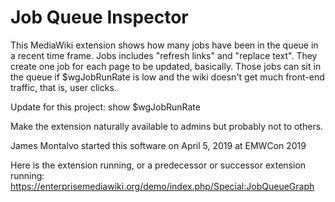 Job Queue Inspector
===================

This MediaWiki extension shows how many jobs have been in the queue in a recent time frame.
Jobs includes "refresh links" and "replace text".  They create one job for each page to be updated, basically.
Those jobs can sit in the queue if $wgJobRunRate is low and the wiki doesn't get much front-end traffic, that is, user clicks.

Update for this project:  show $wgJobRunRate

Make the extension naturally available to admins but probably not to others.

James Montalvo started this software on April 5, 2019 at EMWCon 2019

Here is the extension running, or a predecessor or successor extension running:  https://enterprisemediawiki.org/demo/index.php/Special:JobQueueGraph

